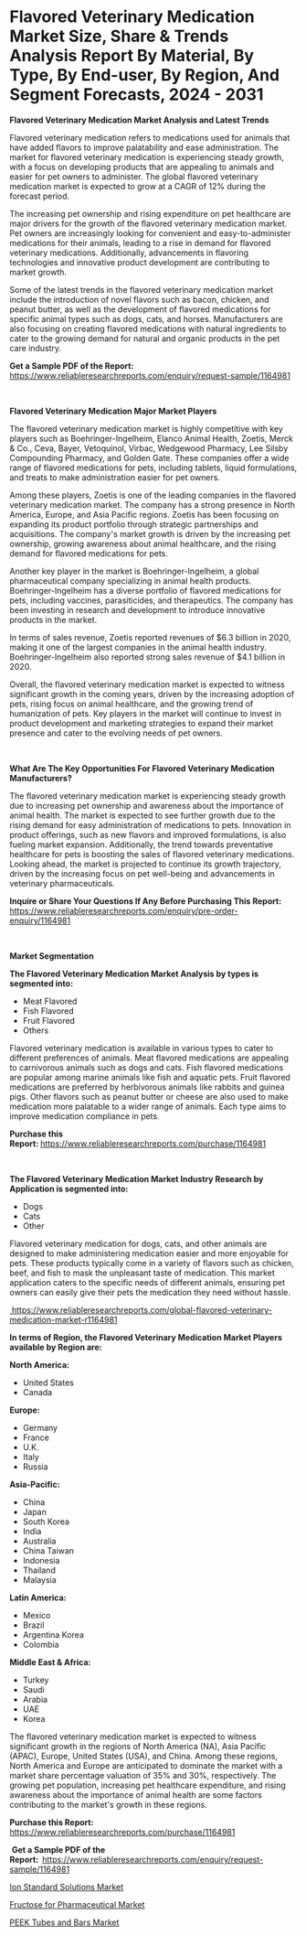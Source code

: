 <p><h1>Flavored Veterinary Medication Market Size, Share & Trends Analysis Report By Material, By Type, By End-user, By Region, And Segment Forecasts, 2024 - 2031</h1></p><p><strong>Flavored Veterinary Medication Market Analysis and Latest Trends</strong></p>
<p><p>Flavored veterinary medication refers to medications used for animals that have added flavors to improve palatability and ease administration. The market for flavored veterinary medication is experiencing steady growth, with a focus on developing products that are appealing to animals and easier for pet owners to administer. The global flavored veterinary medication market is expected to grow at a CAGR of 12% during the forecast period.</p><p>The increasing pet ownership and rising expenditure on pet healthcare are major drivers for the growth of the flavored veterinary medication market. Pet owners are increasingly looking for convenient and easy-to-administer medications for their animals, leading to a rise in demand for flavored veterinary medications. Additionally, advancements in flavoring technologies and innovative product development are contributing to market growth.</p><p>Some of the latest trends in the flavored veterinary medication market include the introduction of novel flavors such as bacon, chicken, and peanut butter, as well as the development of flavored medications for specific animal types such as dogs, cats, and horses. Manufacturers are also focusing on creating flavored medications with natural ingredients to cater to the growing demand for natural and organic products in the pet care industry.</p></p>
<p><strong>Get a Sample PDF of the Report:&nbsp;</strong> <a href="https://www.reliableresearchreports.com/enquiry/request-sample/1164981">https://www.reliableresearchreports.com/enquiry/request-sample/1164981</a></p>
<p>&nbsp;</p>
<p><strong>Flavored Veterinary Medication Major Market Players</strong></p>
<p><p>The flavored veterinary medication market is highly competitive with key players such as Boehringer-Ingelheim, Elanco Animal Health, Zoetis, Merck & Co., Ceva, Bayer, Vetoquinol, Virbac, Wedgewood Pharmacy, Lee Silsby Compounding Pharmacy, and Golden Gate. These companies offer a wide range of flavored medications for pets, including tablets, liquid formulations, and treats to make administration easier for pet owners.</p><p>Among these players, Zoetis is one of the leading companies in the flavored veterinary medication market. The company has a strong presence in North America, Europe, and Asia Pacific regions. Zoetis has been focusing on expanding its product portfolio through strategic partnerships and acquisitions. The company's market growth is driven by the increasing pet ownership, growing awareness about animal healthcare, and the rising demand for flavored medications for pets.</p><p>Another key player in the market is Boehringer-Ingelheim, a global pharmaceutical company specializing in animal health products. Boehringer-Ingelheim has a diverse portfolio of flavored medications for pets, including vaccines, parasiticides, and therapeutics. The company has been investing in research and development to introduce innovative products in the market.</p><p>In terms of sales revenue, Zoetis reported revenues of $6.3 billion in 2020, making it one of the largest companies in the animal health industry. Boehringer-Ingelheim also reported strong sales revenue of $4.1 billion in 2020.</p><p>Overall, the flavored veterinary medication market is expected to witness significant growth in the coming years, driven by the increasing adoption of pets, rising focus on animal healthcare, and the growing trend of humanization of pets. Key players in the market will continue to invest in product development and marketing strategies to expand their market presence and cater to the evolving needs of pet owners.</p></p>
<p>&nbsp;</p>
<p><strong>What Are The Key Opportunities For Flavored Veterinary Medication Manufacturers?</strong></p>
<p><p>The flavored veterinary medication market is experiencing steady growth due to increasing pet ownership and awareness about the importance of animal health. The market is expected to see further growth due to the rising demand for easy administration of medications to pets. Innovation in product offerings, such as new flavors and improved formulations, is also fueling market expansion. Additionally, the trend towards preventative healthcare for pets is boosting the sales of flavored veterinary medications. Looking ahead, the market is projected to continue its growth trajectory, driven by the increasing focus on pet well-being and advancements in veterinary pharmaceuticals.</p></p>
<p><strong>Inquire or Share Your Questions If Any Before Purchasing This Report:</strong> <a href="https://www.reliableresearchreports.com/enquiry/pre-order-enquiry/1164981">https://www.reliableresearchreports.com/enquiry/pre-order-enquiry/1164981</a></p>
<p>&nbsp;</p>
<p><strong>Market Segmentation</strong></p>
<p><strong>The Flavored Veterinary Medication Market Analysis by types is segmented into:</strong></p>
<p><ul><li>Meat Flavored</li><li>Fish Flavored</li><li>Fruit Flavored</li><li>Others</li></ul></p>
<p><p>Flavored veterinary medication is available in various types to cater to different preferences of animals. Meat flavored medications are appealing to carnivorous animals such as dogs and cats. Fish flavored medications are popular among marine animals like fish and aquatic pets. Fruit flavored medications are preferred by herbivorous animals like rabbits and guinea pigs. Other flavors such as peanut butter or cheese are also used to make medication more palatable to a wider range of animals. Each type aims to improve medication compliance in pets.</p></p>
<p><strong>Purchase this Report:&nbsp;</strong><a href="https://www.reliableresearchreports.com/purchase/1164981">https://www.reliableresearchreports.com/purchase/1164981</a></p>
<p>&nbsp;</p>
<p><strong>The Flavored Veterinary Medication Market Industry Research by Application is segmented into:</strong></p>
<p><ul><li>Dogs</li><li>Cats</li><li>Other</li></ul></p>
<p><p>Flavored veterinary medication for dogs, cats, and other animals are designed to make administering medication easier and more enjoyable for pets. These products typically come in a variety of flavors such as chicken, beef, and fish to mask the unpleasant taste of medication. This market application caters to the specific needs of different animals, ensuring pet owners can easily give their pets the medication they need without hassle.</p></p>
<p><a href="https://www.reliableresearchreports.com/global-flavored-veterinary-medication-market-r1164981">&nbsp;https://www.reliableresearchreports.com/global-flavored-veterinary-medication-market-r1164981</a></p>
<p><strong>In terms of Region, the Flavored Veterinary Medication Market Players available by Region are:</strong></p>
<p>
    <p> <strong> North America: </strong>
        <ul>
            <li>United States</li>
            <li>Canada</li>
        </ul>
        </p> 
    <p> <strong> Europe: </strong>
        <ul>
            <li>Germany</li>
            <li>France</li>
            <li>U.K.</li>
            <li>Italy</li>
            <li>Russia</li>
        </ul>
        </p> 
    <p> <strong> Asia-Pacific: </strong>
        <ul>
            <li>China</li>
            <li>Japan</li>
            <li>South Korea</li>
            <li>India</li>
            <li>Australia</li>
            <li>China Taiwan</li>
            <li>Indonesia</li>
            <li>Thailand</li>
            <li>Malaysia</li>
        </ul>
        </p> 
    <p> <strong> Latin America: </strong>
        <ul>
            <li>Mexico</li>
            <li>Brazil</li>
            <li>Argentina Korea</li>
            <li>Colombia</li>
        </ul>
        </p> 
    <p> <strong> Middle East & Africa: </strong>
        <ul>
            <li>Turkey</li>
            <li>Saudi</li>
            <li>Arabia</li>
            <li>UAE</li>
            <li>Korea</li>
        </ul>
    </p>
    </p>
<p><p>The flavored veterinary medication market is expected to witness significant growth in the regions of North America (NA), Asia Pacific (APAC), Europe, United States (USA), and China. Among these regions, North America and Europe are anticipated to dominate the market with a market share percentage valuation of 35% and 30%, respectively. The growing pet population, increasing pet healthcare expenditure, and rising awareness about the importance of animal health are some factors contributing to the market's growth in these regions.</p></p>
<p><strong>Purchase this Report: </strong><a href="https://www.reliableresearchreports.com/purchase/1164981">https://www.reliableresearchreports.com/purchase/1164981</a></p>
<p>&nbsp;<strong>Get a Sample PDF of the Report:&nbsp;&nbsp;</strong><a href="https://www.reliableresearchreports.com/enquiry/request-sample/1164981">https://www.reliableresearchreports.com/enquiry/request-sample/1164981</a></p>
<p><strong></strong></p>
<p><p><a href="https://issuu.com/reportprime-2/docs/ion-standard-solutions-market-size-2030.pptx">Ion Standard Solutions Market</a></p><p><a href="https://www.linkedin.com/pulse/fructose-pharmaceutical-market-research-report-forecasted-period-qfyre">Fructose for Pharmaceutical Market</a></p><p><a href="https://www.linkedin.com/pulse/peek-tubes-bars-market-research-report-provides-critical-ehine">PEEK Tubes and Bars Market</a></p></p>